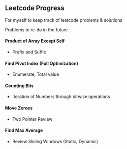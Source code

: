 
## Leetcode Progress

For myself to keep track of leetcode problems & solutions

Problems to re-do in the future

#### Product of Array Except Self
* Prefix and Suffix
#### Find Pivot Index (Full Optimization)
* Enumerate, Total value
#### Counting Bits
* Iteration of Numbers through bitwise operations
#### Move Zeroes
* Two Pointer Review
#### Find Max Average
* Review Sliding Windows (Static, Dynamic)
